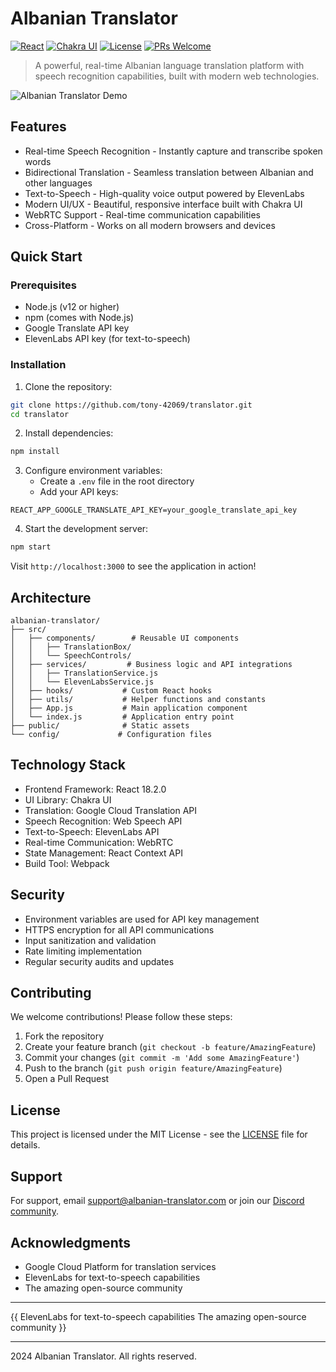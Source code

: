 # Albanian Translator

[![React](https://img.shields.io/badge/React-18.2.0-blue.svg)](https://reactjs.org/)
[![Chakra UI](https://img.shields.io/badge/Chakra%20UI-2.10.4-teal.svg)](https://chakra-ui.com/)
[![License](https://img.shields.io/badge/License-MIT-yellow.svg)](https://opensource.org/licenses/MIT)
[![PRs Welcome](https://img.shields.io/badge/PRs-welcome-brightgreen.svg)](http://makeapullrequest.com)

> A powerful, real-time Albanian language translation platform with speech recognition capabilities, built with modern web technologies.

![Albanian Translator Demo](demo-placeholder.gif)

## Features

- Real-time Speech Recognition - Instantly capture and transcribe spoken words
- Bidirectional Translation - Seamless translation between Albanian and other languages
- Text-to-Speech - High-quality voice output powered by ElevenLabs
- Modern UI/UX - Beautiful, responsive interface built with Chakra UI
- WebRTC Support - Real-time communication capabilities
- Cross-Platform - Works on all modern browsers and devices

## Quick Start

### Prerequisites

- Node.js (v12 or higher)
- npm (comes with Node.js)
- Google Translate API key
- ElevenLabs API key (for text-to-speech)

### Installation

1. Clone the repository:
```bash
git clone https://github.com/tony-42069/translator.git
cd translator
```

2. Install dependencies:
```bash
npm install
```

3. Configure environment variables:
   - Create a `.env` file in the root directory
   - Add your API keys:
```
REACT_APP_GOOGLE_TRANSLATE_API_KEY=your_google_translate_api_key
```

4. Start the development server:
```bash
npm start
```

Visit `http://localhost:3000` to see the application in action!

## Architecture

```
albanian-translator/
├── src/
│   ├── components/        # Reusable UI components
│   │   ├── TranslationBox/
│   │   └── SpeechControls/
│   ├── services/         # Business logic and API integrations
│   │   ├── TranslationService.js
│   │   └── ElevenLabsService.js
│   ├── hooks/           # Custom React hooks
│   ├── utils/           # Helper functions and constants
│   ├── App.js           # Main application component
│   └── index.js         # Application entry point
├── public/              # Static assets
└── config/             # Configuration files
```

## Technology Stack

- Frontend Framework: React 18.2.0
- UI Library: Chakra UI
- Translation: Google Cloud Translation API
- Speech Recognition: Web Speech API
- Text-to-Speech: ElevenLabs API
- Real-time Communication: WebRTC
- State Management: React Context API
- Build Tool: Webpack

## Security

- Environment variables are used for API key management
- HTTPS encryption for all API communications
- Input sanitization and validation
- Rate limiting implementation
- Regular security audits and updates

## Contributing

We welcome contributions! Please follow these steps:

1. Fork the repository
2. Create your feature branch (`git checkout -b feature/AmazingFeature`)
3. Commit your changes (`git commit -m 'Add some AmazingFeature'`)
4. Push to the branch (`git push origin feature/AmazingFeature`)
5. Open a Pull Request

## License

This project is licensed under the MIT License - see the [LICENSE](LICENSE) file for details.

## Support

For support, email [support@albanian-translator.com](mailto:support@albanian-translator.com) or join our [Discord community](https://discord.gg/albanian-translator).

## Acknowledgments

- Google Cloud Platform for translation services
- ElevenLabs for text-to-speech capabilities
- The amazing open-source community

---

{{ 
  ElevenLabs for text-to-speech capabilities
  The amazing open-source community
}}

---

 2024 Albanian Translator. All rights reserved.
